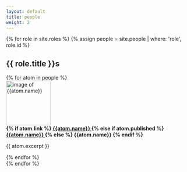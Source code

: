 ```yaml
---
layout: default
title: people 
weight: 2
---
```





{% for role in site.roles %} 
{% assign people = site.people | where: 'role', role.id %}
<h2> {{ role.title }}s </h2>
<div class="flex-container">
{% for atom in people  %}
<div class="flex-item"> 

<div class="flex-container"> 
<div class="flex-item" style="flex:35%"> 
<img src="{{atom.img | relative_url }}" alt = "image of {{atom.name}}" style="height:122px;">
</div>
<div class="flex-item" style="flex:55%"> 
<strong> 
{% if atom.link %}
<a href="{{atom.link}}"> {{atom.name}} </a> 
{% else if atom.published %}
<a href="{{atom.url | relative_url }}"> {{atom.name}} </a>
{% else %}
{{atom.name}}
{% endif %}
</strong>

<p> {{ atom.excerpt }} </p> 
</div>
</div>

</div>
{% endfor %}
</div>
{% endfor %}

